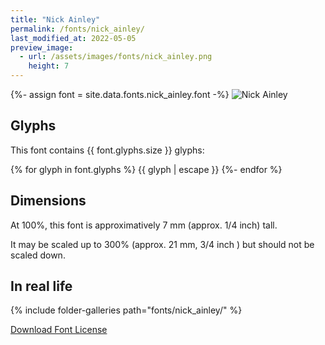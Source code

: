 ```yaml
---
title: "Nick Ainley"
permalink: /fonts/nick_ainley/
last_modified_at: 2022-05-05
preview_image:
  - url: /assets/images/fonts/nick_ainley.png
    height: 7
---
```

{%- assign font = site.data.fonts.nick_ainley.font -%}
![Nick Ainley](/assets/images/fonts/nick_ainley.png)


## Glyphs

This font contains  {{ font.glyphs.size }} glyphs:

{% for glyph in font.glyphs %}
{{ glyph | escape }}
{%- endfor %}

## Dimensions

At 100%, this font is approximatively 7 mm (approx. 1/4 inch) tall.

It may be scaled  up to  300% (approx. 21 mm, 3/4 inch ) but should not be scaled down.

## In real life
{% include folder-galleries path="fonts/nick_ainley/" %}


[Download Font License](https://github.com/inkstitch/inkstitch/tree/main/fonts/nick_ainley/LICENSE)
